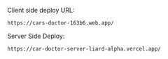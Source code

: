 Client side deploy URL:
```
https://cars-doctor-163b6.web.app/
```
Server Side Deploy:
```
https://car-doctor-server-liard-alpha.vercel.app/
```